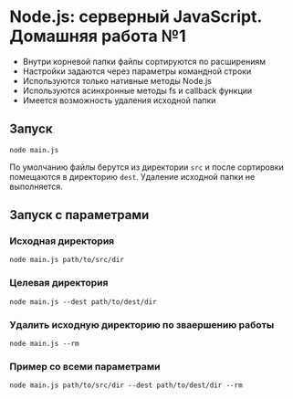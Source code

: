 # Node.js: серверный JavaScript. Домашняя работа №1

- Внутри корневой папки файлы сортируются по расширениям
- Настройки задаются через параметры командной строки
- Используются только нативные методы Node.js
- Используются асинхронные методы fs и callback функции
- Имеется возможность удаления исходной папки

## Запуск

```
node main.js
```

По умолчанию файлы берутся из директории `src` и после сортировки помещаются в директорию `dest`. Удаление исходной папки не выполняется.

## Запуск с параметрами

### Исходная директория

```
node main.js path/to/src/dir
```

### Целевая директория

```
node main.js --dest path/to/dest/dir
```

### Удалить исходную директорию по зваершению работы

```
node main.js --rm
```

### Пример со всеми параметрами

```
node main.js path/to/src/dir --dest path/to/dest/dir --rm
```